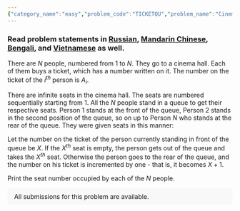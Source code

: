 ```yaml
---
{"category_name":"easy","problem_code":"TICKETQU","problem_name":"Cinema Ticketing Queue","problemComponents":{"constraints":"- $1 \\leq T \\leq 10^4$\n- $1 \\leq N \\leq 10^5$\n- $1 \\leq A_i \\leq N$\n- The sum of $N$ over all test cases does not exceed $5 \\cdot 10^5$.\n","constraintsState":true,"subtasks":"- 30 points : $1 \\leq R \\leq 10000$\n- 70 points : $1 \\leq R \\leq 10^9$\n","subtasksState":false,"inputFormat":"- The first line of input contains a single integer $T$ denoting the number of test cases. The description of $T$ test cases follows.\n- The first line of each test case contains a single integer $N$.\n- The second line of each testcase line contains $N$ space-separated integers $A_1, A_2, \\dots , A_N$.\n\n","inputFormatState":true,"outputFormat":"For each test case, print a single line containing $N$ space-separated integers, where the $i^{th}$ integer denotes the seat number finally occupied by the Person $i$.\n","outputFormatState":true,"sampleTestCases":{"0":{"id":1,"input":"4\n5\n1 2 3 2 4\n4\n4 1 3 2\n3\n1 1 1\n5\n2 5 1 5 2","output":"1 2 3 5 4\n4 1 3 2\n1 2 3\n2 5 1 6 3 \n","explanation":"**Test case $1$**: \n- First, the first, second, third, and fifth person get the seats numbered $1$, $2$, $3$, and $4$ respectively because when they come to the front of the queue the corresponding seats are empty. The fourth person does not get the seat numbered $2$, because when he comes to the front of the queue, the seat is already occupied by the second person. Hence he goes to the rear of the queue and the number on the ticket of the fourth person is incremented by one and becomes $3$.\n- The fourth person does not get the seat numbered $3$ because it is already occupied by the third person. Hence the number on the ticket of the fourth person is incremented by one and becomes $4$.\n- Again, the fourth person does not get the seat numbered $4$ because it is occupied by the fifth person. Hence the number on the ticket of the fourth person is incremented by one and becomes $5$.\n- Finally the fourth person gets the seat numbered $5$.\n\n\n**Test case $3$**: \n- The first person gets the seat numbered $1$. The second and third people do not get the seat numbered $1$ because when they come to the front of the queue, the seat is already occupied by the first person. Hence the number on the tickets of both is incremented by one and becomes $2$.\n\n- Then, the second person gets the seat numbered $2$. The third person does not get the seat numbered $2$ because when he comes to the front of the queue, it is already occupied by the second person. Hence the number on the ticket of the third person is increased to $3$.\n\n- Finally, the third person gets the seat numbered $3$.\n","isDeleted":false}}},"video_editorial_url":"https://youtu.be/MuS9fCn2xeM","languages_supported":{"0":"CPP14","1":"C","2":"JAVA","3":"PYTH 3.6","4":"CPP17","5":"PYTH","6":"PYP3","7":"CS2","8":"ADA","9":"PYPY","10":"TEXT","11":"PAS fpc","12":"NODEJS","13":"RUBY","14":"PHP","15":"GO","16":"HASK","17":"TCL","18":"PERL","19":"SCALA","20":"LUA","21":"kotlin","22":"BASH","23":"JS","24":"LISP sbcl","25":"rust","26":"PAS gpc","27":"BF","28":"CLOJ","29":"R","30":"D","31":"CAML","32":"FORT","33":"ASM","34":"swift","35":"FS","36":"WSPC","37":"LISP clisp","38":"SQL","39":"SCM guile","40":"PERL6","41":"ERL","42":"CLPS","43":"ICK","44":"NICE","45":"PRLG","46":"ICON","47":"COB","48":"SCM chicken","49":"PIKE","50":"SCM qobi","51":"ST","52":"SQLQ","53":"NEM"},"max_timelimit":1,"source_sizelimit":50000,"problem_author":"soumyadeep_21","problem_tester":"","date_added":"27-07-2021","tags":{"0":"binary","1":"queue","2":"soumyadeep_21","3":"start8"},"problem_difficulty_level":"Unavailable","best_tag":"Binary Search","editorial_url":"https://discuss.codechef.com/problems/TICKETQU","time":{"view_start_date":1629124200,"submit_start_date":1629124200,"visible_start_date":1629124200,"end_date":1735669800},"is_direct_submittable":false,"problemDiscussURL":"https://discuss.codechef.com/search?q=TICKETQU","is_proctored":false,"visitedContests":{},"layout":"problem"}
---
```

### Read problem statements in [Russian](https://www.codechef.com/download/translated/START8/russian/TICKETQU.pdf), [Mandarin Chinese](https://www.codechef.com/download/translated/START8/mandarin/TICKETQU.pdf), [Bengali](https://www.codechef.com/download/translated/START8/bengali/TICKETQU.pdf), and [Vietnamese](https://www.codechef.com/download/translated/START8/vietnamese/TICKETQU.pdf) as well.

There are $N$ people, numbered from $1$ to $N$. They go to a cinema hall. Each of them buys a ticket, which has a number written on it. The number on the ticket of the $i^{th}$ person is $A_i$. 

There are infinite seats in the cinema hall. The seats are numbered sequentially starting from $1$. All the $N$ people stand in a queue to get their respective seats. Person $1$ stands at the front of the queue, Person $2$ stands in the second position of the queue, so on up to Person $N$ who stands at the rear of the queue. They were given seats in this manner:


Let the number on the ticket of the person currently standing in front of the queue be $X$. If the $X^{th}$ seat is empty, the person gets out of the queue and takes the $X^{th}$ seat. Otherwise the person goes to the rear of the queue, and the number on his ticket is incremented by one - that is, it becomes $X+1$.

Print the seat number occupied by each of the $N$ people.

<aside style='background: #f8f8f8;padding: 10px 15px;'><div>All submissions for this problem are available.</div></aside>